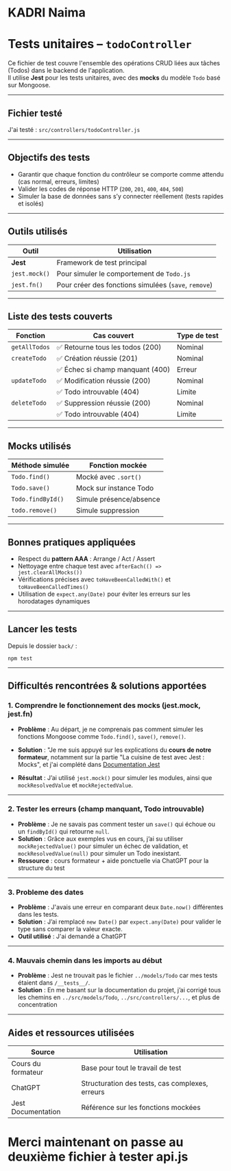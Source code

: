 # KADRI Naima 
# Tests unitaires – `todoController`

Ce fichier de test couvre l'ensemble des opérations CRUD liées aux tâches (Todos) dans le backend de l'application.  
Il utilise **Jest** pour les tests unitaires, avec des **mocks** du modèle `Todo` basé sur Mongoose.

---

## Fichier testé

J'ai testé : `src/controllers/todoController.js`

---

## Objectifs des tests

- Garantir que chaque fonction du contrôleur se comporte comme attendu (cas normal, erreurs, limites)
- Valider les codes de réponse HTTP (`200`, `201`, `400`, `404`, `500`)
- Simuler la base de données sans s’y connecter réellement (tests rapides et isolés)

---

## Outils utilisés

| Outil         | Utilisation                                                |
|---------------|------------------------------------------------------------|
| **Jest**      | Framework de test principal                                |
| `jest.mock()` | Pour simuler le comportement de `Todo.js`                  |
| `jest.fn()`   | Pour créer des fonctions simulées (`save`, `remove`)       |

---

## Liste des tests couverts

| Fonction             | Cas couvert                             | Type de test  |
|----------------------|------------------------------------------|----------------|
| `getAllTodos`        | ✅ Retourne tous les todos (200)         | Nominal        |
| `createTodo`         | ✅ Création réussie (201)                | Nominal        |
|                      | ✅ Échec si champ manquant (400)         | Erreur         |
| `updateTodo`         | ✅ Modification réussie (200)            | Nominal        |
|                      | ✅ Todo introuvable (404)                | Limite         |
| `deleteTodo`         | ✅ Suppression réussie (200)             | Nominal        |
|                      | ✅ Todo introuvable (404)                | Limite         |

---

## Mocks utilisés

| Méthode simulée      | Fonction mockée         |
|----------------------|--------------------------|
| `Todo.find()`        | Mocké avec `.sort()`     |
| `Todo.save()`        | Mock sur instance Todo   |
| `Todo.findById()`    | Simule présence/absence  |
| `todo.remove()`      | Simule suppression       |

---

## Bonnes pratiques appliquées

- Respect du **pattern AAA** : Arrange / Act / Assert
- Nettoyage entre chaque test avec `afterEach(() => jest.clearAllMocks())`
- Vérifications précises avec `toHaveBeenCalledWith()` et `toHaveBeenCalledTimes()`
- Utilisation de `expect.any(Date)` pour éviter les erreurs sur les horodatages dynamiques

---

## Lancer les tests

Depuis le dossier `back/` :

`npm test`

----

## Difficultés rencontrées & solutions apportées

### 1. Comprendre le fonctionnement des mocks (jest.mock, jest.fn)
- **Problème** : Au départ, je ne comprenais pas comment simuler les fonctions Mongoose comme `Todo.find()`, `save()`, `remove()`.
- **Solution** : "Je me suis appuyé sur les explications du **cours de notre formateur**, notamment sur la partie "La cuisine de test avec Jest : Mocks", et j'ai complété dans [Documentation Jest](https://jestjs.io/docs/mock-functions) 

- **Résultat** : J’ai utilisé `jest.mock()` pour simuler les modules, ainsi que `mockResolvedValue` et `mockRejectedValue`.

---

### 2. Tester les erreurs (champ manquant, Todo introuvable)
- **Problème** : Je ne savais pas comment tester un `save()` qui échoue ou un `findById()` qui retourne `null`.
- **Solution** : Grâce aux exemples vus en cours, j’ai su utiliser `mockRejectedValue()` pour simuler un échec de validation, et `mockResolvedValue(null)` pour simuler un Todo inexistant.
- **Ressource** : cours formateur + aide ponctuelle via ChatGPT pour la structure du test

---

### 3. Probleme des dates 
- **Problème** : J'avais une erreur en comparant deux `Date.now()` différentes dans les tests.
- **Solution** : J’ai remplacé `new Date()` par `expect.any(Date)` pour valider le type sans comparer la valeur exacte.
- **Outil utilisé** : J'ai demandé a ChatGPT

---

### 4. Mauvais chemin dans les imports au début
- **Problème** : Jest ne trouvait pas le fichier `../models/Todo` car mes tests étaient dans `/__tests__/`.
- **Solution** : En me basant sur la documentation du projet, j’ai corrigé tous les chemins en `../src/models/Todo`, `../src/controllers/...`, et plus de concentration 

---

## Aides et ressources utilisées

| Source                | Utilisation                                     |
|-----------------------|-------------------------------------------------|
| Cours du formateur    | Base pour tout le travail de test               |
| ChatGPT               | Structuration des tests, cas complexes, erreurs |
| Jest Documentation    | Référence sur les fonctions mockées             |

# Merci maintenant on passe au deuxième fichier à tester api.js 

